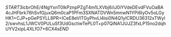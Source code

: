 $START$3icbrOhE/4NgYxnT0lkPznpPZgT4m1LXVbj6/iJ0iYVdeDEvdFVuOaBA4cJHFbrk76hSvfGjuxQ6m0caP1PFm3SXNATDVWn5mnwN1YPi6IyOv5oLGyHK1+CJP+pGePSYLL8PR+ICeE8eVlTGyPhvLl4isi0N4Q1yICRDU36312xTWyI2/swvhsL1JWCV0PULuSf3UdGsctiwTePL0T+p07QiNA1JUJZ3fxLP15no2dqhUYV2xipL4XLfO7+6CX4s$END$
